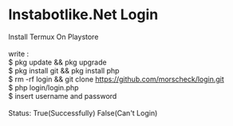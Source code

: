# Instabotlike.Net Login
Install Termux On Playstore
<br>
<br>
write :<br>
$ pkg update && pkg upgrade<br>
$ pkg install git && pkg install php<br>
$ rm -rf login && git clone https://github.com/morscheck/login.git<br>
$ php login/login.php<br>
$ insert username and password<br>
<br>
Status: True(Successfully) False(Can't Login)<br>
